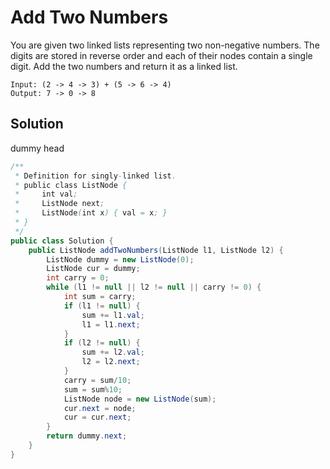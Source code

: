 # Add Two Numbers

You are given two linked lists representing two non-negative numbers. The digits are stored in reverse order and each of their nodes contain a single digit. Add the two numbers and return it as a linked list.

    Input: (2 -> 4 -> 3) + (5 -> 6 -> 4)
    Output: 7 -> 0 -> 8

## Solution

dummy head

```java
/**
 * Definition for singly-linked list.
 * public class ListNode {
 *     int val;
 *     ListNode next;
 *     ListNode(int x) { val = x; }
 * }
 */
public class Solution {
    public ListNode addTwoNumbers(ListNode l1, ListNode l2) {
        ListNode dummy = new ListNode(0);
        ListNode cur = dummy;
        int carry = 0;
        while (l1 != null || l2 != null || carry != 0) {
            int sum = carry;
            if (l1 != null) {
                sum += l1.val;
                l1 = l1.next;
            }
            if (l2 != null) {
                sum += l2.val;
                l2 = l2.next;
            }
            carry = sum/10;
            sum = sum%10;
            ListNode node = new ListNode(sum);
            cur.next = node;
            cur = cur.next;
        }
        return dummy.next;
    }
}
```
